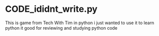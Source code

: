 # CODE_ididnt_write.py
This is game from Tech With Tim in python i just wanted to use it to learn python it good for reviewing and studying python code
